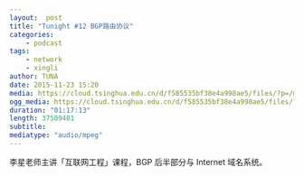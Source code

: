 ```yaml
---
layout:  post
title: "Tunight #12 BGP路由协议"
categories:
    - podcast
tags:
    - network
    - xingli
author: TUNA
date: 2015-11-23 15:20
media: https://cloud.tsinghua.edu.cn/d/f585535bf38e4a998ae5/files/?p=/m4a/2015-11-23-xing-li-BGP-DNS.m4a&dl=1
ogg_media: https://cloud.tsinghua.edu.cn/d/f585535bf38e4a998ae5/files/?p=/ogg/2015-11-23-xing-li-BGP-DNS.ogg&dl=1
duration: "01:17:13"
length: 37509401 
subtitle: 
mediatype: "audio/mpeg"
---
```


李星老师主讲「互联网工程」课程，BGP 后半部分与 Internet 域名系统。
